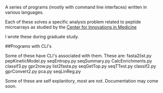 A series of programs (mostly with command line interfaces) written in various languages.

Each of these solves a specific analysis problem related to peptide microarrays as studied by the [Center for Innovations in Medicine](http://www.biodesign.asu.edu/research/research-centers/innovations-in-medicine)

I wrote these during graduate study.

##Programs with CLI's

Some of these have CLI's associated with them. These are:
fasta2list.py
pepKineticModel.py
seqEntropy.py
seqSummary.py
CalcEnrichments.py
classif3.py
gpr2row.py
list2fasta.py
seqGetTop.py
seqTTest.py
classif2.py
gprConvert2.py
pca.py
seqLinReg.py

Some of these are self explanitory, most are not. Documentation may come soon.
